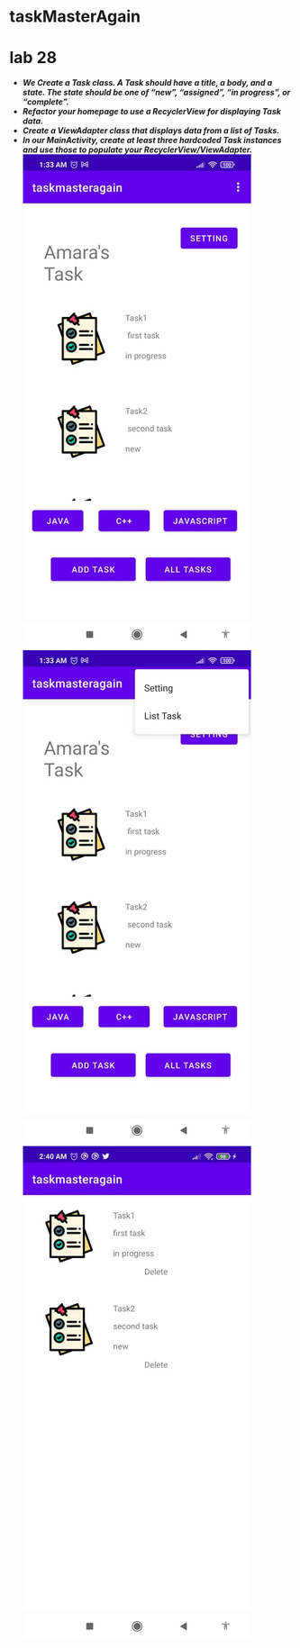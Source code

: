 # taskMasterAgain

# lab 28 
- ***We Create a Task class. A Task should have a title, a body, and a state. The state should be one of “new”, “assigned”, “in progress”, or “complete”.***
- ***Refactor your homepage to use a RecyclerView for displaying Task data.***
- ***Create a ViewAdapter class that displays data from a list of Tasks.***
- ***In our MainActivity, create at least three hardcoded Task instances and use those to populate your RecyclerView/ViewAdapter.***<br>
![mainActivity](https://github.com/Amara002/taskMasterAgain/blob/lab28final/mainActivty.jpg)<br>
![menu](https://github.com/Amara002/taskMasterAgain/blob/lab28final/display%20menu.jpg)<br>
![listActivity](https://github.com/Amara002/taskMasterAgain/blob/lab28final/listActivity.jpg)<br>














